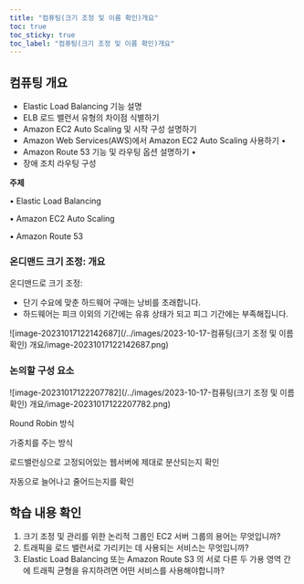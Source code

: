 ```yaml
---
title: "컴퓨팅(크기 조정 및 이름 확인)개요"
toc: true
toc_sticky: true
toc_label: "컴퓨팅(크기 조정 및 이름 확인)개요"
---
```


## 컴퓨팅 개요

- Elastic Load Balancing  기능 설명
- ELB 로드 밸런서 유형의 차이점 식별하기
- Amazon EC2 Auto Scaling 및 시작 구성 설명하기
- Amazon Web Services(AWS)에서 Amazon EC2 Auto Scaling 사용하기 • 
- Amazon Route 53 기능 및 라우팅 옵션 설명하기 • 
- 장애 조치 라우팅 구성

**주제**

• Elastic Load Balancing 

• Amazon EC2 Auto Scaling 

• Amazon Route 53

### 온디맨드 크기 조정: 개요

온디맨드로 크기 조정:

- 단기 수요에 맞춘 하드웨어 구매는 낭비를 초래합니다.
- 하드웨어는 피크 이외의 기간에는 유휴 상태가 되고 피그 기간에는 부족해집니다.

![image-20231017122142687](/../images/2023-10-17-컴퓨팅(크기 조정 및 이름 확인) 개요/image-20231017122142687.png)

### 논의할 구성 요소

![image-20231017122207782](/../images/2023-10-17-컴퓨팅(크기 조정 및 이름 확인) 개요/image-20231017122207782.png)

Round Robin 방식

가중치를 주는 방식

로드밸런싱으로 고정되어있는 웹서버에 제대로 분산되는지 확인

자동으로 늘어나고 줄어드는지를 확인

## 학습 내용 확인

1. 크기 조정 및 관리를 위한 논리적 그룹인 EC2 서버 그룹의 용어는 무엇입니까?
2. 트래픽을 로드 밸런서로 가리키는  데 사용되는 서비스는 무엇입니까?
3. Elastic Load Balancing 또는 Amazon Route S3 의 서로 다른 두 가용 영역 간에 트래픽 균형을 유지하려면 어떤 서비스를 사용해야합니까?